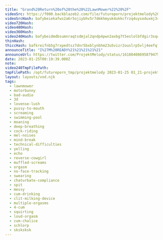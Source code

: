 ```yaml
---
title: "Grand%20Return%20of%20the%20%22LawnMower%22%20%2F"
videoSrc: https://f000.backblazeb2.com/file/futureporn/projektmelody%202023-01-25%2001_21-projektmelody.mp4
videoSrcHash: bafybeiekafws2a6r5ojiybhv5r7dmkhmyuk4ukkcfrzq4uysoduxmj3sze?filename=projektmelody-chaturbate-20230125T001939Z-source.mp4
video720Hash: 
video480Hash: 
video360Hash: 
video240Hash: bafybeidmdbsumnraqtsdmjal2qndp4pwn2axbg7t5eslolbfdgir3sqcxi?filename=projektmelody-chaturbate-20230125T001939Z-240p.mp4
thinHash: 
thiccHash: bafkreifnb5g7rxpedtsz7dnr5bxblynbhm23u5vizr2ouslrp5vlj4eefq?filename=20230125T001939Z-thicc.jpg
announceTitle: "I%27M%20READY%21%21%21%21%21"
announceUrl: https://twitter.com/ProjektMelody/status/1618040869587947521
date: 2023-01-25T00:19:39.000Z
note: 
video240TmpFilePath: 
tmpFilePath: /opt/futureporn_tmp/projektmelody 2023-01-25 01_21-projektmelody.mp4
layout: layouts/vod.njk
tags:
  - lawnmower
  - motorbunny
  - bad-audio
  - 3d
  - lovense-lush
  - pussy-to-mouth
  - screaming
  - swimming-pool
  - moaning
  - deep-breathing
  - cock-riding
  - mel-noises
  - mind-break
  - technical-difficulties
  - yelling
  - echo
  - reverse-cowgirl
  - muffled-screams
  - orgasm
  - no-face-tracking
  - swearing
  - chaturbate-compliance
  - spit
  - messy
  - cum-drinking
  - clit-milking-device
  - multiple-orgasms
  - 4-cum
  - squirting
  - loud-orgasm
  - cum-chalice
  - schlorp
  - sksksksk
---
```

